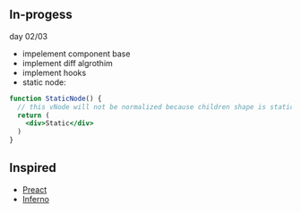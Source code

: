 ## In-progess

day 02/03
- impelement component base
- implement diff algrothim
- implement hooks
- static node:
```jsx
function StaticNode() {
  // this vNode will not be normalized because children shape is static and no shape needs to be added
  return (
    <div>Static</div>
  )
}
```

## Inspired
- [Preact](https://preactjs.com/)
- [Inferno](https://www.infernojs.org/)
